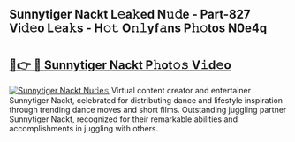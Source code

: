 ## Sunnytiger Nackt L𝚎a𝚔ed N𝚞𝚍e - Part-827 Vi𝚍𝚎o L𝚎a𝚔s - H𝚘𝚝 O𝚗𝚕yf𝚊ns P𝚑𝚘tos N0e4q

# <h2><a href="http://kf3ho00.oniu.top/?m=Sunnytiger+Nackt">🔗👉 🔴 Sunnytiger Nackt P𝚑ot𝚘𝚜 V𝚒d𝚎o</a></h2>

[![Sunnytiger Nackt Nu𝚍e𝚜](https://i.imgur.com/0qMVB7G.gif)](http://kf3ho00.oniu.top/?m=Sunnytiger+Nackt)
Virtual content creator and entertainer Sunnytiger Nackt, celebrated for distributing dance and lifestyle inspiration through trending dance moves and short films. Outstanding juggling partner Sunnytiger Nackt, recognized for their remarkable abilities and accomplishments in juggling with others.  

